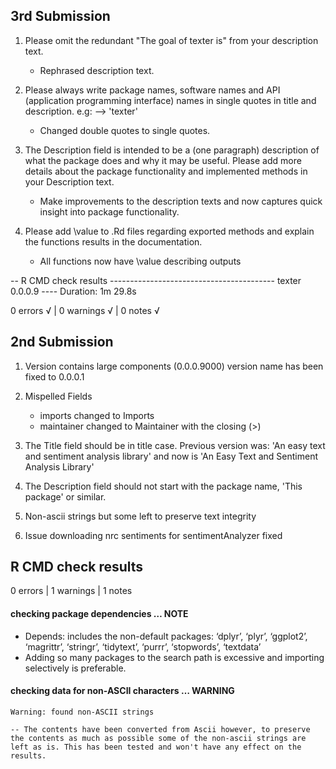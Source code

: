 ## 3rd Submission
1. Please omit the redundant "The goal of texter is" from your description
text.
    - Rephrased description text.
  
2. Please always write package names, software names and API (application
programming interface) names in single quotes in title and description.
e.g: --> 'texter'
    - Changed double quotes to single quotes.
   
3. The Description field is intended to be a (one paragraph) description
of what the package does and why it may be useful.
Please add more details about the package functionality and implemented
methods in your Description text.
    - Make improvements to the description texts and now captures quick insight into package functionality.
  
4. Please add \value to .Rd files regarding exported methods and explain
the functions results in the documentation.
    - All functions now have \value describing outputs

-- R CMD check results ----------------------------------------- texter 0.0.0.9 ----
Duration: 1m 29.8s

0 errors √ | 0 warnings √ | 0 notes √

## 2nd Submission
1. Version contains large components (0.0.0.9000)
    version name has been fixed to 0.0.0.1

2. Mispelled Fields
    - imports changed to Imports
    - maintainer changed to Maintainer with the closing (>)

3. The Title field should be in title case. Previous version was:
      'An easy text and sentiment analysis library' and now is 'An Easy Text and Sentiment Analysis Library'

4. The Description field should not start with the package name,
    'This package' or similar. 


5. Non-ascii strings but some left to preserve text integrity


6. Issue downloading nrc sentiments for sentimentAnalyzer fixed 



## R CMD check results

0 errors | 1 warnings | 1 notes

#### checking package dependencies … NOTE

-   Depends: includes the non-default packages: ‘dplyr’, ‘plyr’,
    ‘ggplot2’, ‘magrittr’, ‘stringr’, ‘tidytext’, ‘purrr’, ‘stopwords’,
    ‘textdata’
-   Adding so many packages to the search path is excessive and
    importing selectively is preferable.

#### checking data for non-ASCII characters … WARNING

    Warning: found non-ASCII strings

    -- The contents have been converted from Ascii however, to preserve the contents as much as possible some of the non-ascii strings are left as is. This has been tested and won't have any effect on the results.
